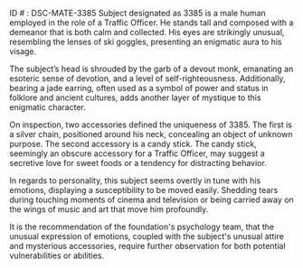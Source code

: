 ID # : DSC-MATE-3385
Subject designated as 3385 is a male human employed in the role of a Traffic Officer. He stands tall and composed with a demeanor that is both calm and collected. His eyes are strikingly unusual, resembling the lenses of ski goggles, presenting an enigmatic aura to his visage.

The subject’s head is shrouded by the garb of a devout monk, emanating an esoteric sense of devotion, and a level of self-righteousness. Additionally, bearing a jade earring, often used as a symbol of power and status in folklore and ancient cultures, adds another layer of mystique to this enigmatic character.

On inspection, two accessories defined the uniqueness of 3385. The first is a silver chain, positioned around his neck, concealing an object of unknown purpose. The second accessory is a candy stick. The candy stick, seemingly an obscure accessory for a Traffic Officer, may suggest a secretive love for sweet foods or a tendency for distracting behavior.

In regards to personality, this subject seems overtly in tune with his emotions, displaying a susceptibility to be moved easily. Shedding tears during touching moments of cinema and television or being carried away on the wings of music and art that move him profoundly. 

It is the recommendation of the foundation's psychology team, that the unusual expression of emotions, coupled with the subject's unusual attire and mysterious accessories, require further observation for both potential vulnerabilities or abilities.